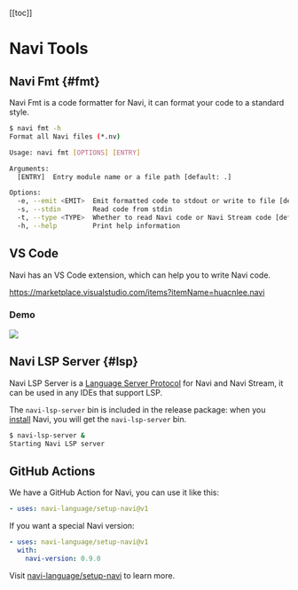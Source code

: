 [[toc]]

# Navi Tools

## Navi Fmt {#fmt}

Navi Fmt is a code formatter for Navi, it can format your code to a standard style.

```bash
$ navi fmt -h
Format all Navi files (*.nv)

Usage: navi fmt [OPTIONS] [ENTRY]

Arguments:
  [ENTRY]  Entry module name or a file path [default: .]

Options:
  -e, --emit <EMIT>  Emit formatted code to stdout or write to file [default: files] [possible values: files, stdout]
  -s, --stdin        Read code from stdin
  -t, --type <TYPE>  Whether to read Navi code or Navi Stream code [default: nv] [possible values: nv, nvs]
  -h, --help         Print help information
```

## VS Code

Navi has an VS Code extension, which can help you to write Navi code.

https://marketplace.visualstudio.com/items?itemName=huacnlee.navi

### Demo

![](https://assets.lbkrs.com/uploads/a74d5351-ad70-4816-bad2-23819c30f881/20230328-114253.gif)

## Navi LSP Server {#lsp}

Navi LSP Server is a [Language Server Protocol] for Navi and Navi Stream, it can be used in any IDEs that support LSP.

The `navi-lsp-server` bin is included in the release package: when you [install](/installation) Navi, you will get the `navi-lsp-server` bin.

```bash
$ navi-lsp-server &
Starting Navi LSP server
```

## GitHub Actions

We have a GitHub Action for Navi, you can use it like this:

```yaml
- uses: navi-language/setup-navi@v1
```

If you want a special Navi version:

```yml
- uses: navi-language/setup-navi@v1
  with:
    navi-version: 0.9.0
```

Visit [navi-language/setup-navi] to learn more.

[Language Server Protocol]: https://microsoft.github.io/language-server-protocol/
[navi-language/setup-navi]: https://github.com/navi-lang/setup-navi
